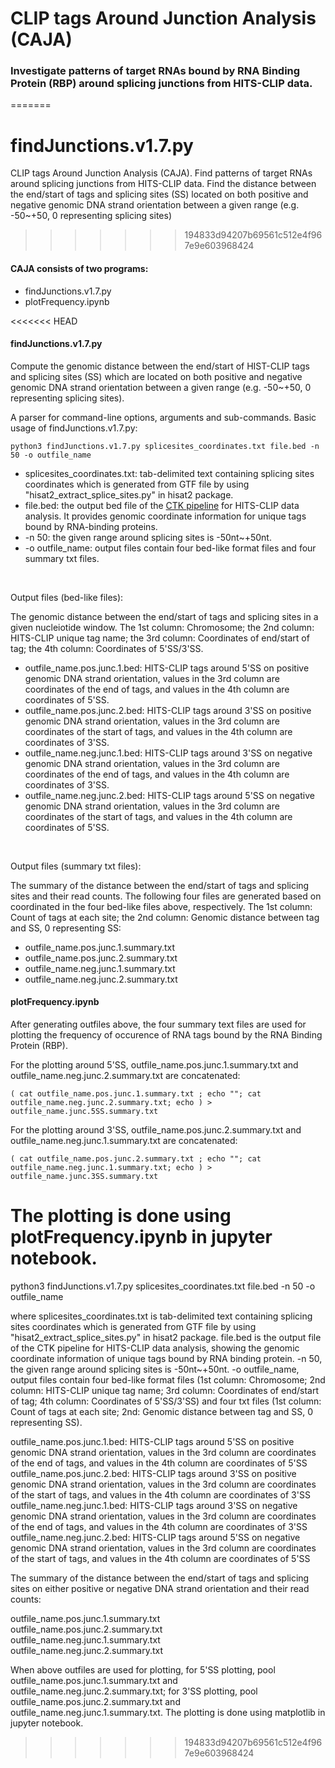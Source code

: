# CLIP tags Around Junction Analysis (CAJA)
### Investigate patterns of target RNAs bound by RNA Binding Protein (RBP) around splicing junctions from HITS-CLIP data.
=======
# findJunctions.v1.7.py
CLIP tags Around Junction Analysis (CAJA). Find patterns of target RNAs around splicing junctions from HITS-CLIP data.
Find the distance between the end/start of tags and splicing sites (SS) located on both positive and negative genomic DNA strand orientation between a given range (e.g. -50~+50, 0 representing splicing sites)
>>>>>>> 194833d94207b69561c512e4f967e9e603968424

#### CAJA consists of two programs: 
- findJunctions.v1.7.py
- plotFrequency.ipynb

<<<<<<< HEAD
#### findJunctions.v1.7.py
Compute the genomic distance between the end/start of HIST-CLIP tags and splicing sites (SS) which are located on both positive and negative genomic DNA strand orientation between a given range (e.g. -50~+50, 0 representing splicing sites).<br />

A parser for command-line options, arguments and sub-commands. Basic usage of findJunctions.v1.7.py:<br />

```console
python3 findJunctions.v1.7.py splicesites_coordinates.txt file.bed -n 50 -o outfile_name
```

- splicesites_coordinates.txt: tab-delimited text containing splicing sites coordinates which is generated from GTF file by using "hisat2_extract_splice_sites.py" in hisat2 package.
- file.bed: the output bed file of the [CTK pipeline](https://github.com/chaolinzhanglab/ctk) for HITS-CLIP data analysis. It provides genomic coordinate information for unique tags bound by RNA-binding proteins.
- -n 50: the given range around splicing sites is -50nt~+50nt.
- -o outfile_name: output files contain four bed-like format files and four summary txt files.

<br />

Output files (bed-like files):<br />

The genomic distance between the end/start of tags and splicing sites in a given nucleiotide window. The 1st column: Chromosome; the 2nd column: HITS-CLIP unique tag name; the 3rd column: Coordinates of end/start of tag; the 4th column: Coordinates of 5'SS/3'SS.

- outfile_name.pos.junc.1.bed: HITS-CLIP tags around 5'SS on positive genomic DNA strand orientation, values in the 3rd column are coordinates of the end of tags, and values in the 4th column are coordinates of 5'SS.
- outfile_name.pos.junc.2.bed: HITS-CLIP tags around 3'SS on positive genomic DNA strand orientation, values in the 3rd column are coordinates of the start of tags, and values in the 4th column are coordinates of 3'SS.
- outfile_name.neg.junc.1.bed: HITS-CLIP tags around 3'SS on negative genomic DNA strand orientation, values in the 3rd column are coordinates of the end of tags, and values in the 4th column are coordinates of 3'SS.
- outfile_name.neg.junc.2.bed: HITS-CLIP tags around 5'SS on negative genomic DNA strand orientation, values in the 3rd column are coordinates of the start of tags, and values in the 4th column are coordinates of 5'SS.

<br />

Output files (summary txt files):<br />

The summary of the distance between the end/start of tags and splicing sites and their read counts. The following four files are generated based on coordinated in the four bed-like files above, respectively. The 1st column: Count of tags at each site; the 2nd column: Genomic distance between tag and SS, 0 representing SS:

- outfile_name.pos.junc.1.summary.txt
- outfile_name.pos.junc.2.summary.txt
- outfile_name.neg.junc.1.summary.txt
- outfile_name.neg.junc.2.summary.txt

#### plotFrequency.ipynb

After generating outfiles above, the four summary text files are used for plotting the frequency of occurence of RNA tags bound by the RNA Binding Protein (RBP).<br />

For the plotting around 5'SS, outfile_name.pos.junc.1.summary.txt and outfile_name.neg.junc.2.summary.txt are concatenated:

```console
( cat outfile_name.pos.junc.1.summary.txt ; echo ""; cat outfile_name.neg.junc.2.summary.txt; echo ) > outfile_name.junc.5SS.summary.txt
```

For the plotting around 3'SS, outfile_name.pos.junc.2.summary.txt and outfile_name.neg.junc.1.summary.txt are concatenated:

```console
( cat outfile_name.pos.junc.2.summary.txt ; echo ""; cat outfile_name.neg.junc.1.summary.txt; echo ) > outfile_name.junc.3SS.summary.txt
```

The plotting is done using plotFrequency.ipynb in jupyter notebook.
=======
python3 findJunctions.v1.7.py splicesites_coordinates.txt file.bed -n 50 -o outfile_name

where splicesites_coordinates.txt is tab-delimited text containing splicing sites coordinates which is generated from GTF file by using "hisat2_extract_splice_sites.py" in hisat2 package.
file.bed is the output file of the CTK pipeline for HITS-CLIP data analysis, showing the genomic coordinate information of unique tags bound by RNA binding protein.
-n 50, the given range around splicing sites is -50nt~+50nt.
-o outfile_name, output files contain four bed-like format files (1st column: Chromosome; 2nd column: HITS-CLIP unique tag name; 3rd column: Coordinates of end/start of tag; 4th column: Coordinates of 5'SS/3'SS) and four txt files (1st column: Count of tags at each site; 2nd: Genomic distance between tag and SS, 0 representing SS).

outfile_name.pos.junc.1.bed: HITS-CLIP tags around 5'SS on positive genomic DNA strand orientation, values in the 3rd column are coordinates of the end of tags, and values in the 4th column are coordinates of 5'SS <br />
outfile_name.pos.junc.2.bed: HITS-CLIP tags around 3'SS on positive genomic DNA strand orientation, values in the 3rd column are coordinates of the start of tags, and values in the 4th column are coordinates of 3'SS <br />
outfile_name.neg.junc.1.bed: HITS-CLIP tags around 3'SS on negative genomic DNA strand orientation, values in the 3rd column are coordinates of the end of tags, and values in the 4th column are coordinates of 3'SS <br />
outfile_name.neg.junc.2.bed: HITS-CLIP tags around 5'SS on negative genomic DNA strand orientation, values in the 3rd column are coordinates of the start of tags, and values in the 4th column are coordinates of 5'SS <br />

The summary of the distance between the end/start of tags and splicing sites on either positive or negative DNA strand orientation and their read counts:

outfile_name.pos.junc.1.summary.txt <br />
outfile_name.pos.junc.2.summary.txt <br />
outfile_name.neg.junc.1.summary.txt <br />
outfile_name.neg.junc.2.summary.txt <br />

When above outfiles are used for plotting, for 5'SS plotting, pool outfile_name.pos.junc.1.summary.txt and outfile_name.neg.junc.2.summary.txt; for 3'SS plotting, pool outfile_name.pos.junc.2.summary.txt and outfile_name.neg.junc.1.summary.txt. The plotting is done using matplotlib in jupyter notebook.
>>>>>>> 194833d94207b69561c512e4f967e9e603968424

